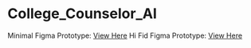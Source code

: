 # College_Counselor_AI
Minimal Figma Prototype: [View Here](https://www.figma.com/proto/GuwDqPXtGDrwjgjen5FU7f/Working-with-images?node-id=3941-26&p=f&t=urzXryD81plv6hyZ-1&scaling=contain&content-scaling=fixed&page-id=0%3A1&starting-point-node-id=3941%3A26)
Hi Fid Figma Prototype: [View Here](https://www.figma.com/proto/1TUYIobaf17sZM7N4rCoRT/College-Counselor-AI-Prototype?node-id=0-1&t=Y9exGibRcbmPLesi-1)
